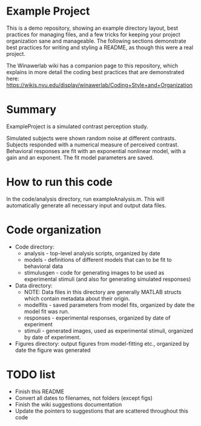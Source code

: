 # Example Project

This is a demo repository, showing an example directory layout, best practices
for managing files, and a few tricks for keeping your project
organization sane and manageable. The following sections demonstrate best practices for writing and styling a README, as though this were a real project.

The Winawerlab wiki has a companion page to this repository, which explains in more detail the coding best practices that are demonstrated here: https://wikis.nyu.edu/display/winawerlab/Coding+Style+and+Organization

# Summary

ExampleProject is a simulated contrast perception study.

Simulated subjects were shown random noise at different contrasts. Subjects responded with a numerical measure of perceived contrast. Behavioral responses are fit with an exponential nonlinear model, with a gain and an exponent. The fit model parameters are saved.

# How to run this code

In the code/analysis directory, run exampleAnalysis.m. This will automatically generate all necessary input and output data files.

# Code organization

  * Code directory:
     * analysis - top-level analysis scripts, organized by date
     * models - definitions of different models that can to be fit to behavioral data
     * stimulusgen - code for generating images to be used as experimental stimuli (and also for generating simulated responses)
  * Data directory:
     * NOTE: Data files in this directory are generally MATLAB structs which contain metadata about their origin.
     * modelfits - saved parameters from model fits, organized by date the model fit was run.
     * responses - experimental responses, organized by date of experiment
     * stimuli - generated images, used as experimental stimuli, organized by date of experiment. 
  * Figures directory: output figures from model-fitting etc., organized by date the figure was generated

# TODO list

  * Finish this README
  * Convert all dates to filenames, not folders (except figs)
  * Finish the wiki suggestions documentation
  * Update the pointers to suggestions that are scattered throughout this code
